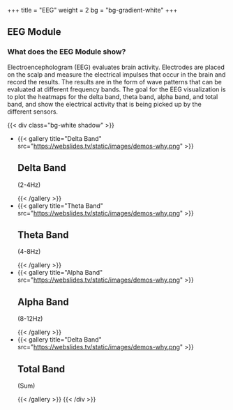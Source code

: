 +++
title = "EEG"
weight = 2
bg = "bg-gradient-white"
+++
<!-- : .wrap -->

## **EEG Module**
### What does the EEG Module show? 
Electroencephologram (EEG) evaluates brain activity. Electrodes are placed on the scalp and measure the electrical impulses that occur in the brain and record the results. The results are in the form of wave patterns that can be evaluated at different frequency bands. The goal for the EEG visualization is to plot the heatmaps for the delta band, theta band, alpha band, and total band, and show the electrical activity that is being picked up by the different sensors.

{{< div class="bg-white shadow" >}}
<!--: .flexblock gallery -->
- {{< gallery title="Delta Band" src="https://webslides.tv/static/images/demos-why.png" >}}<h2>Delta Band</h2><p>(2-4Hz)</p>{{< /gallery >}}
- {{< gallery title="Theta Band" src="https://webslides.tv/static/images/demos-why.png" >}}<h2>Theta Band</h2><p>(4-8Hz)</p>{{< /gallery >}}
- {{< gallery title="Alpha Band" src="https://webslides.tv/static/images/demos-why.png" >}}<h2>Alpha Band</h2><p>(8-12Hz)</p>{{< /gallery >}}
- {{< gallery title="Delta Band" src="https://webslides.tv/static/images/demos-why.png" >}}<h2>Total Band</h2><p>(Sum)</p>{{< /gallery >}}
{{< /div >}}
